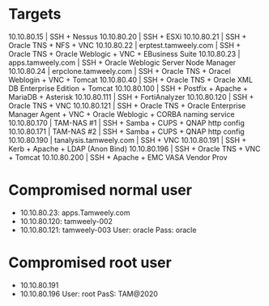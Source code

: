 # Targets
10.10.80.15 | SSH + Nessus
10.10.80.20 | SSH + ESXi
10.10.80.21 | SSH + Oracle TNS + NFS + VNC
10.10.80.22 | erptest.tamweely.com | SSH + Oracle TNS + Oracle Weblogic + VNC + EBusiness Suite
10.10.80.23 | apps.tamweely.com | SSH + Oracle Weblogic Server Node Manager
10.10.80.24 | erpclone.tamweely.com | SSH + Oracle TNS + Oracel Weblogin + VNC + Tomcat
10.10.80.40 | SSH + Oracle TNS + Oracle XML DB Enterprise Edition + Tomcat
10.10.80.100 | SSH + Postfix + Apache + MariaDB + Asterisk
10.10.80.111 | SSH + FortiAnalyzer
10.10.80.120 | SSH + Oracle TNS + VNC
10.10.80.121 | SSH + Oracle TNS + Oracle Enterprise Manager Agent + VNC + Oracle Weblogic + CORBA naming service
10.10.80.170 | TAM-NAS #1 | SSH + Samba + CUPS + QNAP http config
10.10.80.171 | TAM-NAS #2 | SSH + Samba + CUPS + QNAP http config
10.10.80.190 | tanalysis.tamweely.com | SSH + VNC
10.10.80.191 | SSH + Kerb + Apache + LDAP (Anon Bind)
10.10.80.196 | SSH + Oracle TNS + VNC + Tomcat
10.10.80.200 | SSH + Apache + EMC VASA Vendor Prov

# Compromised normal user
- 10.10.80.23: apps.Tamweely.com
- 10.10.80.120: tamweely-002
- 10.10.80.121: tamweely-003
User: oracle
Pass: oracle

# Compromised root user
- 10.10.80.191
- 10.10.80.196
User: root
PasS: TAM@2020